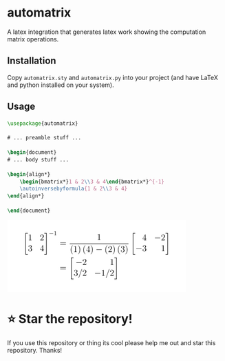 # automatrix
A latex integration that generates latex work showing the computation matrix operations.

## Installation

Copy `automatrix.sty` and `automatrix.py` into your project (and have LaTeX and python installed on your system).

## Usage
```tex
\usepackage{automatrix}

# ... preamble stuff ...

\begin{document}
# ... body stuff ...

\begin{align*}
    \begin{bmatrix*}1 & 2\\3 & 4\end{bmatrix*}^{-1}
    \autoinversebyformula{1 & 2\\3 & 4}
\end{align*}

\end{document}

```

![](./example.png)

# ⭐ Star the repository!

If you use this repository or thing its cool please help me out and star this repository. Thanks!
